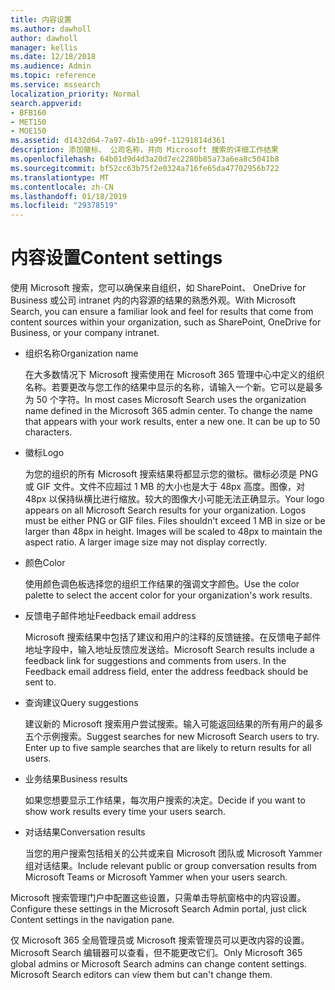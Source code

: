 ```yaml
---
title: 内容设置
ms.author: dawholl
author: dawholl
manager: kellis
ms.date: 12/18/2018
ms.audience: Admin
ms.topic: reference
ms.service: mssearch
localization_priority: Normal
search.appverid:
- BFB160
- MET150
- MOE150
ms.assetid: d1432d64-7a97-4b1b-a99f-11291814d361
description: 添加徽标、 公司名称，并向 Microsoft 搜索的详细工作结果
ms.openlocfilehash: 64b01d9d4d3a20d7ec2280b85a73a6ea8c5041b8
ms.sourcegitcommit: bf52cc63b75f2e0324a716fe65da47702956b722
ms.translationtype: MT
ms.contentlocale: zh-CN
ms.lasthandoff: 01/18/2019
ms.locfileid: "29378519"
---
```

# <a name="content-settings"></a><span data-ttu-id="bc653-103">内容设置</span><span class="sxs-lookup"><span data-stu-id="bc653-103">Content settings</span></span>

<span data-ttu-id="bc653-104">使用 Microsoft 搜索，您可以确保来自组织，如 SharePoint、 OneDrive for Business 或公司 intranet 内的内容源的结果的熟悉外观。</span><span class="sxs-lookup"><span data-stu-id="bc653-104">With Microsoft Search, you can ensure a familiar look and feel for results that come from content sources within your organization, such as SharePoint, OneDrive for Business, or your company intranet.</span></span> 
  
- <span data-ttu-id="bc653-105">组织名称</span><span class="sxs-lookup"><span data-stu-id="bc653-105">Organization name</span></span>
    
    <span data-ttu-id="bc653-p101">在大多数情况下 Microsoft 搜索使用在 Microsoft 365 管理中心中定义的组织名称。若要更改与您工作的结果中显示的名称，请输入一个新。它可以是最多为 50 个字符。</span><span class="sxs-lookup"><span data-stu-id="bc653-p101">In most cases Microsoft Search uses the organization name defined in the Microsoft 365 admin center. To change the name that appears with your work results, enter a new one. It can be up to 50 characters.</span></span>
    
- <span data-ttu-id="bc653-109">徽标</span><span class="sxs-lookup"><span data-stu-id="bc653-109">Logo</span></span>
    
    <span data-ttu-id="bc653-p102">为您的组织的所有 Microsoft 搜索结果将都显示您的徽标。徽标必须是 PNG 或 GIF 文件。文件不应超过 1 MB 的大小也是大于 48px 高度。图像，对 48px 以保持纵横比进行缩放。较大的图像大小可能无法正确显示。</span><span class="sxs-lookup"><span data-stu-id="bc653-p102">Your logo appears on all Microsoft Search results for your organization. Logos must be either PNG or GIF files. Files shouldn't exceed 1 MB in size or be larger than 48px in height. Images will be scaled to 48px to maintain the aspect ratio. A larger image size may not display correctly.</span></span>
    
- <span data-ttu-id="bc653-115">颜色</span><span class="sxs-lookup"><span data-stu-id="bc653-115">Color</span></span>
    
    <span data-ttu-id="bc653-116">使用颜色调色板选择您的组织工作结果的强调文字颜色。</span><span class="sxs-lookup"><span data-stu-id="bc653-116">Use the color palette to select the accent color for your organization's work results.</span></span>
    
- <span data-ttu-id="bc653-117">反馈电子邮件地址</span><span class="sxs-lookup"><span data-stu-id="bc653-117">Feedback email address</span></span>
    
    <span data-ttu-id="bc653-p103">Microsoft 搜索结果中包括了建议和用户的注释的反馈链接。在反馈电子邮件地址字段中，输入地址反馈应发送给。</span><span class="sxs-lookup"><span data-stu-id="bc653-p103">Microsoft Search results include a feedback link for suggestions and comments from users. In the Feedback email address field, enter the address feedback should be sent to.</span></span>
    
- <span data-ttu-id="bc653-120">查询建议</span><span class="sxs-lookup"><span data-stu-id="bc653-120">Query suggestions</span></span>
    
    <span data-ttu-id="bc653-p104">建议新的 Microsoft 搜索用户尝试搜索。输入可能返回结果的所有用户的最多五个示例搜索。</span><span class="sxs-lookup"><span data-stu-id="bc653-p104">Suggest searches for new Microsoft Search users to try. Enter up to five sample searches that are likely to return results for all users.</span></span>
    
- <span data-ttu-id="bc653-123">业务结果</span><span class="sxs-lookup"><span data-stu-id="bc653-123">Business results</span></span>
    
    <span data-ttu-id="bc653-124">如果您想要显示工作结果，每次用户搜索的决定。</span><span class="sxs-lookup"><span data-stu-id="bc653-124">Decide if you want to show work results every time your users search.</span></span>
    
- <span data-ttu-id="bc653-125">对话结果</span><span class="sxs-lookup"><span data-stu-id="bc653-125">Conversation results</span></span>
    
    <span data-ttu-id="bc653-126">当您的用户搜索包括相关的公共或来自 Microsoft 团队或 Microsoft Yammer 组对话结果。</span><span class="sxs-lookup"><span data-stu-id="bc653-126">Include relevant public or group conversation results from Microsoft Teams or Microsoft Yammer when your users search.</span></span>
    
<span data-ttu-id="bc653-127">Microsoft 搜索管理门户中配置这些设置，只需单击导航窗格中的内容设置。</span><span class="sxs-lookup"><span data-stu-id="bc653-127">Configure these settings in the Microsoft Search Admin portal, just click Content settings in the navigation pane.</span></span>
  
<span data-ttu-id="bc653-p105">仅 Microsoft 365 全局管理员或 Microsoft 搜索管理员可以更改内容的设置。Microsoft Search 编辑器可以查看，但不能更改它们。</span><span class="sxs-lookup"><span data-stu-id="bc653-p105">Only Microsoft 365 global admins or Microsoft Search admins can change content settings. Microsoft Search editors can view them but can't change them.</span></span>


